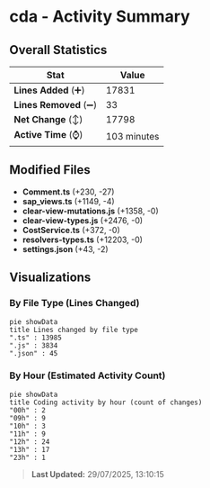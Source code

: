 # cda - Activity Summary 

## Overall Statistics

| Stat                   | Value                                                             |
| ---------------------- | ----------------------------------------------------------------- |
| **Lines Added** (➕)   | 17831                                          |
| **Lines Removed** (➖) | 33                                        |
| **Net Change** (↕)    | 17798                |
| **Active Time** (⌚)   | 103 minutes |


## Modified Files
- **Comment.ts** (+230, -27)
- **sap_views.ts** (+1149, -4)
- **clear-view-mutations.js** (+1358, -0)
- **clear-view-types.js** (+2476, -0)
- **CostService.ts** (+372, -0)
- **resolvers-types.ts** (+12203, -0)
- **settings.json** (+43, -2)

## Visualizations

### By File Type (Lines Changed)

```mermaid
pie showData
title Lines changed by file type
".ts" : 13985
".js" : 3834
".json" : 45
```

### By Hour (Estimated Activity Count)

```mermaid
pie showData
title Coding activity by hour (count of changes)
"00h" : 2
"09h" : 9
"10h" : 3
"11h" : 9
"12h" : 24
"13h" : 17
"23h" : 1
```


> **Last Updated:** 29/07/2025, 13:10:15